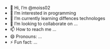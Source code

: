 - 👋 Hi, I’m @moiss02
- 👀 I’m interested in programming 
- 🌱 I’m currently learning diffences technologes 
- 💞️ I’m looking to collaborate on ...
- 📫 How to reach me ...
- 😄 Pronouns: ...
- ⚡ Fun fact: ...

<!---
moiss02/moiss02 is a ✨ special ✨ repository because its `README.md` (this file) appears on your GitHub profile.
You can click the Preview link to take a look at your changes.
--->
